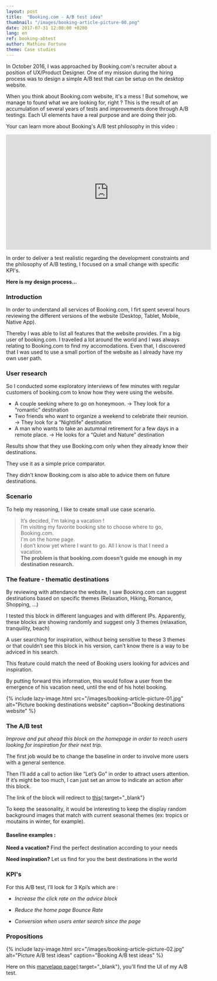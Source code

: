 ```yaml
---
layout: post
title:  "Booking.com - A/B test idea"
thumbnail: "/images/booking-article-picture-00.png"
date: 2017-07-31 12:00:00 +0200
lang: en
ref: booking-abtest
author: Mathieu Fortune
theme: Case studies
---
```


In October 2016, I was approached by Booking.com's recruiter about a position of UX/Product Designer.
One of my mission during the hiring process was to design a simple A/B test that can be setup on the desktop website.

When you think about Booking.com website, it's a mess !
But somehow, we manage to found what we are looking for, right ?
This is the result of an accumulation of several years of tests and improvements done through A/B testings.
Each UI elements have a real purpose and are doing their job.

Your can learn more about Booking's A/B test philosophy in this video :

<div class="vid-container">
  <iframe width="560" height="315" src="https://www.youtube.com/embed/C-U1Pakvk2A" frameborder="0" allowfullscreen></iframe>
</div>

In order to deliver a test realistic regarding the development constraints and the philosophy of A/B testing, I focused on a small change with specific KPI's.

__Here is my design process...__

### Introduction

In order to understand all services of Booking.com, I firt spent several hours reviewing the different versions of the website (Desktop, Tablet, Mobile, Native App).

Thereby I was able to list all features that the website provides. I'm a big user of booking.com. I travelled a lot around the world and I was always relating to Booking.com to find my accomodations. Even that, I discovered that I was used to use a small portion of the website as I already have my own user path.

### User research

So I conducted some exploratory interviews of few minutes with regular customers of booking.com to know how they were using the website.

* A couple seeking where to go on honeymoon. -> They look for a “romantic” destination
* Two friends who want to organize a weekend to celebrate their reunion. -> They look for a “Nightlife” destination
* A man who wants to take an autumnal retirement for a few days in a remote place. -> He looks for a “Quiet and Nature” destination

Results show that they use Booking.com only when they already know their destinations.

They use it as a simple price comparator.

They didn’t know Booking.com is also able to advice them on future destinations.

### Scenario

To help my reasoning, I like to create small use case scenario.

<blockquote class="full">
It’s decided, I'm taking a vacation !<br/>
I’m visiting my favorite booking site to choose where to go, Booking.com.<br/>
I'm on the home page.<br/>
I don’t know yet where I want to go. All I know is that I need a vacation.<br/>
<strong>The problem is that booking.com doesn’t guide me enough in my destination research.</strong>
</blockquote>

### The feature - thematic destinations

By reviewing with attendance the website, I saw Booking.com can suggest destinations based on specific themes (Relaxation, Hiking, Romance, Shopping, ...)

I tested this block in different languages ​​and with different IPs.
Apparently, these blocks are showing randomly and suggest only 3 themes (relaxation, tranquility, beach)

A user searching for inspiration, without being sensitive to these 3 themes or that couldn’t see this block in his version, can’t know there is a way to be adviced in his search.

This feature could match the need of Booking users looking for advices and inspiration.

By putting forward this information, this would follow a user from the emergence of his vacation need, until the end of his hotel booking.

{% include lazy-image.html src="/images/booking-article-picture-01.jpg" alt="Picture booking destinations website" caption="Booking destinations website" %}


### The A/B test

*Improve and put ahead this block on the homepage in order to reach users looking for inspiration for their next trip.*

The first job would be to change the baseline in order to involve more users with a general sentence.

Then I’ll add a call to action like “Let’s Go” in order to attract users attention. If it’s might be too much, I can just set an arrow to indicate an action after this block.

The link of the block will redirect to [this](http://www.booking.com/destinationfinder.en.html){:target="_blank"}

To keep the seasonality, it would be interesting to keep the display random background images that match with current seasonal themes (ex: tropics or moutains in winter, for example).



#### Baseline examples :

__Need a vacation?__
Find the perfect destination according to your needs

__Need inspiration?__
Let us find for you the best destinations in the world


### KPI's

For this A/B test, I’ll look for 3 Kpi’s which are :

* *Increase the click rate on the advice block*

* *Reduce the home page Bounce Rate*

* *Conversion when users enter search since the page*


### Propositions

{% include lazy-image.html src="/images/booking-article-picture-02.jpg" alt="Picture A/B test ideas" caption="Booking A/B test ideas" %}

Here on this [marvelapp page](https://marvelapp.com/11ba1aj){:target="_blank"}, you'll find the UI of my A/B test.




